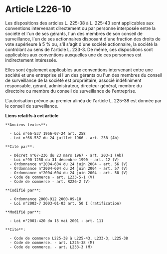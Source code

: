 # Article L226-10

Les dispositions des articles L. 225-38 à L. 225-43 sont applicables aux conventions intervenant directement ou par personne
interposée entre la société et l'un de ses gérants, l'un des membres de son conseil de surveillance, l'un de ses actionnaires
disposant d'une fraction des droits de vote supérieure à 5 % ou, s'il s'agit d'une société actionnaire, la société la
contrôlant au sens de l'article L. 233-3. De même, ces dispositions sont applicables aux conventions auxquelles une de ces
personnes est indirectement intéressée. 

Elles sont également applicables aux conventions intervenant entre une société et une entreprise si l'un des gérants ou l'un
des membres du conseil de surveillance de la société est propriétaire, associé indéfiniment responsable, gérant,
administrateur, directeur général, membre du directoire ou membre du conseil de surveillance de l'entreprise.

L'autorisation prévue au premier alinéa de l'article L. 225-38 est donnée par le conseil de surveillance.

**Liens relatifs à cet article**

	**Anciens textes**:

	  - Loi n°66-537 1966-07-24 art. 258
	  - Loi n°66-537 du 24 juillet 1966 - art. 258 (Ab)

	**Cité par**:

	  - Décret n°67-236 du 23 mars 1967 - art. 203-1 (Ab)
	  - Loi n°90-1258 du 31 décembre 1990 - art. 12 (V)
	  - Ordonnance n°2004-604 du 24 juin 2004 - art. 56 (V)
	  - Ordonnance n°2004-604 du 24 juin 2004 - art. 57 (V)
	  - Ordonnance n°2004-604 du 24 juin 2004 - art. 58 (V)
	  - Code de commerce - art. L233-5-1 (V)
	  - Code de commerce - art. R226-2 (V)

	**Codifié par**:

	  - Ordonnance 2000-912 2000-09-18
	  - Loi n°2003-7 2003-01-03 art. 50 I (ratification)

	**Modifié par**:

	  - Loi n°2001-420 du 15 mai 2001 - art. 111

	**Cite**:

	  - Code de commerce L225-38 à L225-43, L233-3, L225-38
	  - Code de commerce. - art. L225-38 (M)
	  - Code de commerce. - art. L233-3 (M)
